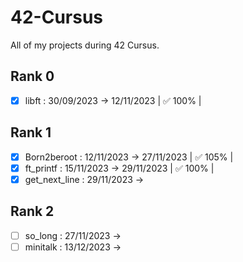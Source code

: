 # 42-Cursus

All of my projects during 42 Cursus.

## Rank 0
- [x] libft : 30/09/2023 -> 12/11/2023 | ✅ 100% |
## Rank 1
- [x] Born2beroot : 12/11/2023 -> 27/11/2023 | ✅ 105% |
- [x] ft_printf : 15/11/2023 -> 29/11/2023 | ✅ 100% |
- [x] get_next_line : 29/11/2023 ->
## Rank 2
- [ ] so_long : 27/11/2023 ->
- [ ] minitalk : 13/12/2023 ->
